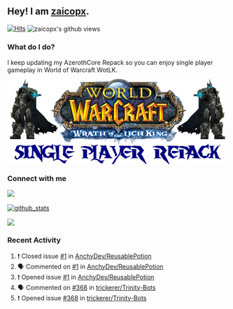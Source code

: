 ## Hey! I am [zaicopx](https://Github.com/zaicopx).
[![Hits](https://hits.seeyoufarm.com/api/count/incr/badge.svg?url=https%3A%2F%2Fgithub.com%2Fzaicopx)](https://github.com/zaicopx)
<img align="center" src="https://gpvc.arturio.dev/zaicopx" alt="zaicopx's github views" />

### What do I do?

I keep updating my AzerothCore Repack so you can enjoy single player gameplay in World of Warcraft WotLK. 
  <img align="center" src="https://github.com/zaicopx/zaicopx/blob/master/WotLK%20Single%20Player%20Repack--resize.png" />
</a>

### Connect with me
[![](https://img.shields.io/badge/zaicopx%20Discord-Connect%20with%20me!-green)](https://discordapp.com/users/zaicopx)

[![github_stats](https://github-readme-stats.vercel.app/api?username=zaicopx&show_icons=true&theme=tokyonight)](https://github.com/zaicopx)

<!--<a href="https://github-readme-stats.zaicopx.vercel.app/api?username=zaicopx&show_icons=true&theme=dark">
  <img align="center" src="https://github-readme-stats.zaicopx.vercel.app/api?username=zaicopx&show_icons=true&theme=dark" />
</a>-->
<a href="https://github-readme-stats.zaicopx.vercel.app/api?username=zaicopx&show_icons=true&theme=dark">
  <img align="center" src="https://github-readme-stats.vercel.app/api/top-langs/?username=zaicopx&layout=compact&theme=dark" />
</a>

### Recent Activity

<!--START_SECTION:activity-->
1. ❗️ Closed issue [#1](https://github.com/AnchyDev/ReusablePotion/issues/1) in [AnchyDev/ReusablePotion](https://github.com/AnchyDev/ReusablePotion)
2. 🗣 Commented on [#1](https://github.com/AnchyDev/ReusablePotion/issues/1) in [AnchyDev/ReusablePotion](https://github.com/AnchyDev/ReusablePotion)
3. ❗️ Opened issue [#1](https://github.com/AnchyDev/ReusablePotion/issues/1) in [AnchyDev/ReusablePotion](https://github.com/AnchyDev/ReusablePotion)
4. 🗣 Commented on [#368](https://github.com/trickerer/Trinity-Bots/issues/368) in [trickerer/Trinity-Bots](https://github.com/trickerer/Trinity-Bots)
5. ❗️ Opened issue [#368](https://github.com/trickerer/Trinity-Bots/issues/368) in [trickerer/Trinity-Bots](https://github.com/trickerer/Trinity-Bots)
<!--END_SECTION:activity-->

